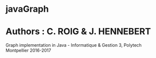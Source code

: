 # javaGraph
# Authors : C. ROIG & J. HENNEBERT

Graph implementation in Java - Informatique & Gestion 3, Polytech Montpellier 2016-2017

